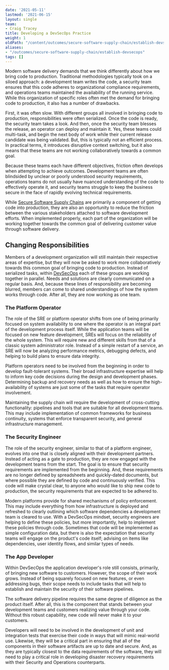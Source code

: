 ```yaml
---
date: '2021-05-11'
lastmod: '2021-06-15'
layout: single
team:
- Craig Tracey
title: Developing a DevSecOps Practice
weight: 1
oldPath: "/content/outcomes/secure-software-supply-chain/establish-devsecops.md"
aliases:
- "/outcomes/secure-software-supply-chain/establish-devsecops"
tags: []
---
```


Modern software delivery demands that we think differently about how we bring
code to production. Traditional methodologies typically took on a siloed
approach: a development team writes the code, a security team ensures that this
code adheres to organizational compliance requirements, and operations teams
maintained the availability of the running service. While this organization of
specific roles often met the demand for bringing code to production, it also has a number of drawbacks.

First, it was often slow. With different groups all involved in bringing code to
production, responsibilities were often serialized. Once the code is ready, the
security team takes a look. And then, once the security team blesses the
release, an operator can deploy and maintain it. Yes, these teams could
multi-task, and begin the next body of work while their current release
candidate was being validated. But, this is typically not an efficient process.
In practical terms, it introduces disruptive context switching, but it also
means that these teams are not working collaboratively towards a common goal.

Because these teams each have different objectives, friction often develops when
attempting to achieve outcomes. Development teams are often blindsided by
unclear or poorly understood security requirements, operations teams do not
usually have nuanced understanding of the code to effectively operate it, and
security teams struggle to keep the business secure in the face of rapidly
evolving technical requirements.

While [Secure Software Supply Chains](https://tanzu.vmware.com/what-is-a-secure-software-supply-chain) are primarily a component of getting code
into production, they are also an opportunity to reduce the friction between the
various stakeholders attached to software development efforts. When implemented
properly, each part of the organization will be working together towards the
common goal of delivering customer value through software delivery.

## Changing Responsibilities

Members of a development organization will still maintain their respective areas
of expertise, but they will now be asked to work more collaboratively towards
this common goal of bringing code to production. Instead of serialized tasks,
within [DevSecOps](https://tanzu.vmware.com/devsecops) each of these groups are working together in parallel. Needs
and solutions are clearly communicated on a regular basis. And, because these
lines of responsibility are becoming blurred, members can come to shared
understandings of how the system works through code. After all, they are now
working as one team.

### The Platform Operator

The role of the SRE or platform operator shifts from one of being primarily
focused on system availability to one where the operator is an integral part of
the development process itself. While the application teams will be focused on
new feature development, SREs will focus on the reliability of the whole system.
This will require new and different skills from that of a classic system
administrator role. Instead of a simple restart of a service, an SRE will now be
analyzing performance metrics, debugging defects, and helping to build plans to
ensure data integrity.

Platform operators need to be involved from the beginning in order to develop
fault-tolerant systems. Their broad infrastructure expertise will help to inform
key code decisions during the design and development phases. Determining backup
and recovery needs as well as how to ensure the high-availability of systems are
just some of the tasks that require operator involvement.

Maintaining the supply chain will require the development of cross-cutting
functionality: pipelines and tools that are suitable for all development teams.
This may include implementation of common frameworks for business continuity,
systems that enforce transparent security, and general infrastructure
management.

### The Security Engineer

The role of the security engineer, similar to that of a platform engineer,
evolves into one that is closely aligned with their development partners.
Instead of acting as a gate to production, they are now engaged with the
development teams from the start. The goal is to ensure that security
requirements are implemented from the beginning. And, these requirements are no
longer defined by spreadsheets and quickly-dated documents, but where possible
they are defined by code and continuously verified. This code will make crystal
clear, to anyone who would like to ship new code to production, the security
requirements that are expected to be adhered to.

Modern platforms provide for shared mechanisms of policy enforcement. This may
include everything from how infrastructure is deployed and refreshed to clearly
outlining which software dependencies a development team is cleared to use. With
a DevSecOps mindset, security engineers are helping to define these policies,
but more importantly, help to implement these policies through code. Sometimes
that code will be implemented as simple configuration data, but there is also
the expectation that security teams will engage on the product's code itself;
advising on items like dependencies, user identity flows, and similar types of
needs.

### The App Developer

Within DevSecOps the application developer's role still consists, primarily, of
bringing new software to customers. However, the scope of their work grows.
Instead of being squarely focused on new features, or even addressing bugs,
their scope needs to include tasks that will help to establish and maintain the
security of their software pipelines. 

The software delivery pipeline requires the same degree of diligence as the
product itself. After all, this is the component that stands between your
development teams and customers realizing value through your code. Without this
robust capability, new code will never make it to your customers.

Developers will need to be involved in the development of unit and integration
tests that exercise their code in ways that will mimic real-world use. Likewise,
they will be a critical part in ensuring that all of the components in their
software artifacts are up to date and secure. And, as they are typically closest
to the data requirements of the software, they will need to play a critical role
in developing disaster recovery requirements with their Security and Operations
counterparts.